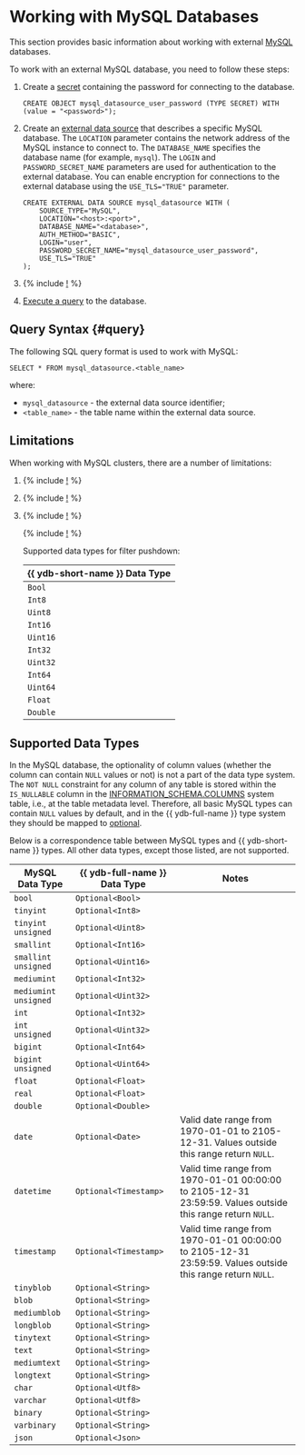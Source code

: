 # Working with MySQL Databases

This section provides basic information about working with external [MySQL](https://www.mysql.com/) databases.

To work with an external MySQL database, you need to follow these steps:

1. Create a [secret](../datamodel/secrets.md) containing the password for connecting to the database.

    ```yql
    CREATE OBJECT mysql_datasource_user_password (TYPE SECRET) WITH (value = "<password>");
    ```

2. Create an [external data source](../datamodel/external_data_source.md) that describes a specific MySQL database. The `LOCATION` parameter contains the network address of the MySQL instance to connect to. The `DATABASE_NAME` specifies the database name (for example, `mysql`). The `LOGIN` and `PASSWORD_SECRET_NAME` parameters are used for authentication to the external database. You can enable encryption for connections to the external database using the `USE_TLS="TRUE"` parameter.

    ```yql
    CREATE EXTERNAL DATA SOURCE mysql_datasource WITH (
        SOURCE_TYPE="MySQL",
        LOCATION="<host>:<port>",
        DATABASE_NAME="<database>",
        AUTH_METHOD="BASIC",
        LOGIN="user",
        PASSWORD_SECRET_NAME="mysql_datasource_user_password",
        USE_TLS="TRUE"
    );
    ```

3. {% include [!](_includes/connector_deployment.md) %}
4. [Execute a query](#query) to the database.

## Query Syntax {#query}

The following SQL query format is used to work with MySQL:

```yql
SELECT * FROM mysql_datasource.<table_name>
```

where:

- `mysql_datasource` - the external data source identifier;
- `<table_name>` - the table name within the external data source.

## Limitations

When working with MySQL clusters, there are a number of limitations:

1. {% include [!](_includes/supported_requests.md) %}
2. {% include [!](_includes/datetime_limits.md) %}
3. {% include [!](_includes/predicate_pushdown_preamble.md) %}

   {% include [!](_includes/predicate_pushdown_examples.md) %}

    Supported data types for filter pushdown:

    |{{ ydb-short-name }} Data Type|
    |----|
    |`Bool`|
    |`Int8`|
    |`Uint8`|
    |`Int16`|
    |`Uint16`|
    |`Int32`|
    |`Uint32`|
    |`Int64`|
    |`Uint64`|
    |`Float`|
    |`Double`|

## Supported Data Types

In the MySQL database, the optionality of column values (whether the column can contain `NULL` values or not) is not a part of the data type system. The `NOT NULL` constraint for any column of any table is stored within the `IS_NULLABLE` column in the [INFORMATION_SCHEMA.COLUMNS](https://dev.mysql.com/doc/refman/8.4/en/information-schema-columns-table.html) system table, i.e., at the table metadata level. Therefore, all basic MySQL types can contain `NULL` values by default, and in the {{ ydb-full-name }} type system they should be mapped to [optional](../../yql/reference/types/optional.md).

Below is a correspondence table between MySQL types and {{ ydb-short-name }} types. All other data types, except those listed, are not supported.

| MySQL Data Type | {{ ydb-full-name }} Data Type | Notes |
|---|----|------|
|`bool`|`Optional<Bool>`||
|`tinyint`|`Optional<Int8>`||
|`tinyint unsigned`|`Optional<Uint8>`||
|`smallint`|`Optional<Int16>`||
|`smallint unsigned`|`Optional<Uint16>`||
|`mediumint`|`Optional<Int32>`||
|`mediumint unsigned`|`Optional<Uint32>`||
|`int`|`Optional<Int32>`||
|`int unsigned`|`Optional<Uint32>`||
|`bigint`|`Optional<Int64>`||
|`bigint unsigned`|`Optional<Uint64>`||
|`float`|`Optional<Float>`||
|`real`|`Optional<Float>`||
|`double`|`Optional<Double>`||
|`date`|`Optional<Date>`|Valid date range from 1970-01-01 to 2105-12-31. Values outside this range return `NULL`.|
|`datetime`| `Optional<Timestamp>` | Valid time range from 1970-01-01 00:00:00 to 2105-12-31 23:59:59. Values outside this range return `NULL`.|
|`timestamp`| `Optional<Timestamp>` | Valid time range from 1970-01-01 00:00:00 to 2105-12-31 23:59:59. Values outside this range return `NULL`.|
|`tinyblob`|`Optional<String>`||
|`blob`|`Optional<String>`||
|`mediumblob`|`Optional<String>`||
|`longblob`|`Optional<String>`||
|`tinytext`|`Optional<String>`||
|`text`|`Optional<String>`||
|`mediumtext`|`Optional<String>`||
|`longtext`|`Optional<String>`||
|`char`|`Optional<Utf8>`||
|`varchar`|`Optional<Utf8>`||
|`binary`|`Optional<String>`||
|`varbinary`|`Optional<String>`||
|`json`|`Optional<Json>`||

